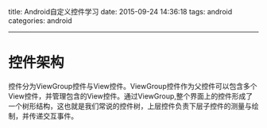 title: Android自定义控件学习
date: 2015-09-24 14:36:18
tags: android
categories: android

---
# 控件架构 #
控件分为ViewGroup控件与View控件。ViewGroup控件作为父控件可以包含多个View控件，并管理包含的View控件。通过ViewGroup,整个界面上的控件形成了一个树形结构，这也就是我们常说的控件树，上层控件负责下层子控件的测量与绘制，并传递交互事件。
